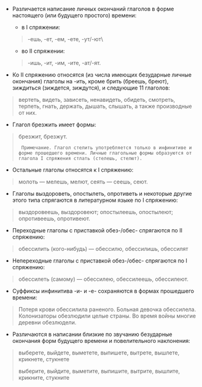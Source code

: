 - Различается написание личных окончаний глаголов в форме настоящего (или будущего простого) времени:
	- в I спряжении:
	> -ешь, -ет, -ем, -ете, -ут/-ют\
	- во II спряжении:
	> -ишь, -ит, -им, -ите, -ат/-ят.

- Ко II спряжению относятся (из числа имеющих безударные личные окончания) глаголы на -ить, кроме брить (бреешь, бреют), зиждиться (зиждется, зиждутся), и следующие 11 глаголов:
> вертеть, видеть, зависеть, ненавидеть, обидеть, смотреть, терпеть, гнать, держать, дышать, слышать, а также производные от них.
- Глагол брезжить имеет формы:
> брезжит, брезжут.
>
>      Примечание. Глагол стелить употребляется только в инфинитиве и форме прошедшего времени. Личные глагольные формы образуются от глагола I спряжения стлать (стелешь, стелют).
>
- Остальные глаголы относятся к I спряжению:
> молоть — мелешь, мелют, сеять — сеешь, сеют.
- Глаголы выздороветь, опостылеть, опротиветь и некоторые другие этого типа спрягаются в литературном языке по I спряжению:
> выздоровеешь, выздоровеют; опостылеешь, опостылеют; опротивеешь, опротивеют.

- Переходные глаголы с приставкой обез-/обес- спрягаются по II спряжению:
> обессилить (кого-нибудь) — обессилю, обессилишь, обессилят
- Непереходные глаголы с приставкой обез-/обес- спрягаются по I спряжению:
> обессилеть (самому) — обессилею, обессилеешь, обессилеют.
- Суффиксы инфинитива -и- и -е- сохраняются в формах прошедшего времени:
> Потеря крови обессилила раненого. Больная девочка обессилела.
> Колонизаторы обезлюдили целые страны. Во время войны многие деревни обезлюдели.

- Различаются в написании близкие по звучанию безударные окончания форм будущего времени и повелительного наклонения:
> выберете, выйдете, выметете, выпишете, вытрете, вышлете, крикнете, стукнете
>
> выберите, выйдите, выметите, выпишите, вытрите, вышлите, крикните, стукните
